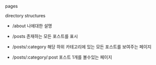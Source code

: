 pages

directory structures

- /about 나에대한 설명

- /posts 존재하는 모든 포스트를 표시

- /posts/:category 해당 하위 카테고리에 있는 모든 포스트를 보여주는 페이지

- /posts/:category/:post 포스트 1개를 볼수있는 페이지
